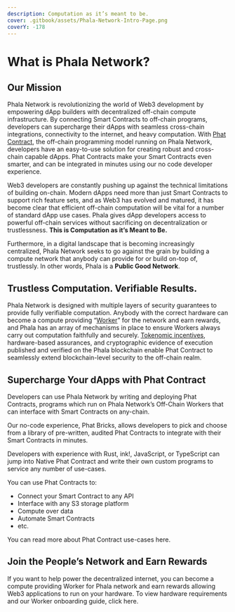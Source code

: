 ```yaml
---
description: Computation as it’s meant to be.
cover: .gitbook/assets/Phala-Network-Intro-Page.png
coverY: -178
---
```


# What is Phala Network?

## Our Mission <a href="#phala-network-web3-computing-cloud" id="phala-network-web3-computing-cloud"></a>

Phala Network is revolutionizing the world of Web3 development by empowering dApp builders with decentralized off-chain compute infrastructure. By connecting Smart Contracts to off-chain programs, developers can supercharge their dApps with seamless cross-chain integrations, connectivity to the internet, and heavy computation. With [Phat Contract](developers/phat-contract/), the off-chain programming model running on Phala Network, developers have an easy-to-use solution for creating robust and cross-chain capable dApps. Phat Contracts make your Smart Contracts even smarter, and can be integrated in minutes using our no code developer experience.

Web3 developers are constantly pushing up against the technical limitations of building on-chain. Modern dApps need more than just Smart Contracts to support rich feature sets, and as Web3 has evolved and matured, it has become clear that efficient off-chain computation will be vital for a number of standard dApp use cases. Phala gives dApp developers access to powerful off-chain services without sacrificing on decentralization or trustlessness. **This is Computation as it’s Meant to Be.**

Furthermore, in a digital landscape that is becoming increasingly centralized, Phala Network seeks to go against the grain by building a compute network that anybody can provide for or build on-top of, trustlessly. In other words, Phala is a **Public Good Network**.

## Trustless Computation. Verifiable Results.

Phala Network is designed with multiple layers of security guarantees to provide fully verifiable computation. Anybody with the correct hardware can become a compute providing “[Worker](broken-reference)” for the network and earn rewards, and Phala has an array of mechanisms in place to ensure Workers always carry out computation faithfully and securely. [Tokenomic incentives](developers/phat-contract/pay-for-cloud-service.md), hardware-based assurances, and cryptographic evidence of execution published and verified on the Phala blockchain enable Phat Contract to seamlessly extend blockchain-level security to the off-chain realm.

## Supercharge Your dApps with Phat Contract

Developers can use Phala Network by writing and deploying Phat Contracts, programs which run on Phala Network’s Off-Chain Workers that can interface with Smart Contracts on any-chain.

Our no-code experience, Phat Bricks, allows developers to pick and choose from a library of pre-written, audited Phat Contracts to integrate with their Smart Contracts in minutes.

Developers with experience with Rust, ink!, JavaScript, or TypeScript can jump into Native Phat Contract and write their own custom programs to service any number of use-cases.

You can use Phat Contracts to:

* Connect your Smart Contract to any API
* Interface with any S3 storage platform
* Compute over data
* Automate Smart Contracts
* etc.

You can read more about Phat Contract use-cases here.

## Join the People’s Network and Earn Rewards

If you want to help power the decentralized internet, you can become a compute providing Worker for Phala network and earn rewards allowing Web3 applications to run on your hardware. To view hardware requirements and our Worker onboarding guide, click here.
